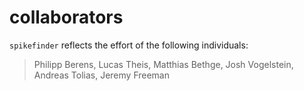 # collaborators

`spikefinder` reflects the effort of the following individuals:

> Philipp Berens, Lucas Theis, Matthias Bethge, Josh Vogelstein, Andreas Tolias, Jeremy Freeman
